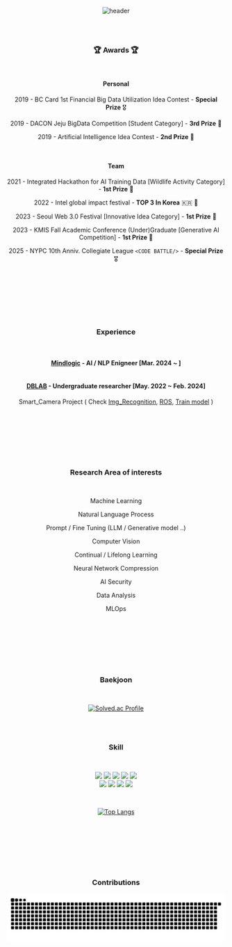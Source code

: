 <div align="center">
  
![header](https://capsule-render.vercel.app/api?type=waving&color=0:00B9FF,30:0068FF,100:814CF3&text=Hyunwoo%20Kim&fontColor=#02040A&animation=fadeIn&stroke=ADADAD)

<br/>
<br/>

### :trophy: Awards :trophy:

<br/>

#### Personal 

2019 - BC Card 1st Financial Big Data Utilization Idea Contest - **Special Prize** 🎖 <br/>

2019 - DACON Jeju BigData Competition [Student Category] - **3rd Prize** 🥉 <br/>

2019 - Artificial Intelligence Idea Contest - **2nd Prize** 🥈 <br/>

<br/>

#### Team

2021 - Integrated Hackathon for AI Training Data [Wildlife Activity Category] - **1st Prize** 🥇 <br/>

2022 - Intel global impact festival - **TOP 3 In Korea** :kr:  :medal_sports: <br/>

2023 - Seoul Web 3.0 Festival [Innovative Idea Category] - **1st Prize** 🥇 <br/>

2023 - KMIS Fall Academic Conference (Under)Graduate [Generative AI Competition] - **1st Prize** 🥇 <br/>

2025 - NYPC 10th Anniv. Collegiate League `<CODE BATTLE/>` - **Special Prize** 🎖 <br/>



<br/>
<br/>

#

<br/>
<br/>

### Experience

<br/>

#### [Mindlogic](https://mindlogic.ai) - AI / NLP Enigneer [Mar. 2024 ~ ] <br/> <br/>

#### [DBLAB](https://sites.google.com/hanyang.ac.kr/dblab/home?authuser=0) - Undergraduate researcher [May. 2022 ~ Feb. 2024] 

Smart_Camera Project ( Check [Img_Recognition](https://github.com/hwk06023/Img_Recognition), [ROS](https://github.com/hwk06023/To-process.bag), [Train model](https://wandb.ai/hwk06023/train/runs/j9geyxnn/overview?workspace=user-hwk06023) )

<br/>
<br/>

#

<br/>
<br/>

### Research Area of interests

<br/>

Machine Learning

Natural Language Process

Prompt / Fine Tuning (LLM / Generative model ..)

Computer Vision

Continual / Lifelong Learning

Neural Network Compression

AI Security

Data Analysis

MLOps

<br/>
<br/>

#

<br/>
<br/>

### Baekjoon

<br/>

[![Solved.ac Profile](http://mazassumnida.wtf/api/v2/generate_badge?boj=hwk0602)](https://solved.ac/hwk0602/)

<br/>
<br/>

### Skill

<br/>

<img src="https://img.shields.io/badge/C-A8B9CC?style=flat-square&logo=c&logoColor=white"/></a> <img src="https://img.shields.io/badge/C%2B%2B-00599C?style=flat-square&logo=c%2B%2B&logoColor=white"/></a> <img src="https://img.shields.io/badge/Python-3766AB?style=flat-square&logo=Python&logoColor=white"/></a> <img src="https://img.shields.io/badge/OpenCV-5C3EE8?style=flat-square&logo=opencv&logoColor=white"/></a> <img src="https://img.shields.io/badge/ROS-22314E?style=flat-square&logo=ros&logoColor=white"/></a> <br/>
<img src="https://img.shields.io/badge/Pytorch-EE4C2C?style=flat-square&logo=pytorch&logoColor=white"/></a> <img src="https://img.shields.io/badge/Tensorflow-white?style=flat-square&logo=Tensorflow&logoColor=EE4C2C"/></a> <img src="https://img.shields.io/badge/Kubernetes-326CE5?style=flat-square&logo=kubernetes&logoColor=white"/></a> <img src="https://img.shields.io/badge/Docker-2496ED?style=flat-square&logo=Docker&logoColor=white"/></a>

<br/>

[![Top Langs](https://github-readme-stats.vercel.app/api/top-langs/?username=hwk06023&layout=compact)](https://github.com/anuraghazra/github-readme-stats)

<br/>
<br/>

#

<br/>
<br/>

### Contributions

<img src="https://github.com/hwk06023/hwk06023/blob/output/github-contribution-grid-snake.svg"/>

</div>
